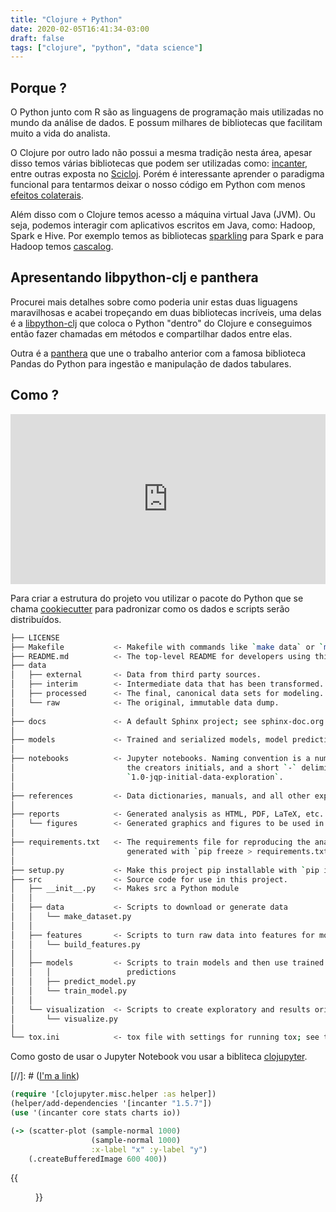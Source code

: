 ```yaml
---
title: "Clojure + Python"
date: 2020-02-05T16:41:34-03:00
draft: false
tags: ["clojure", "python", "data science"]
---
```


## Porque ?

O Python junto com R são as linguagens de programação mais utilizadas no mundo da
análise de dados. E possum milhares de bibliotecas que facilitam muito a vida do
analista.

O Clojure por outro lado não possui a mesma tradição nesta área, apesar disso temos várias bibliotecas que podem ser utilizadas como: [incanter](https://github.com/incanter/incanter), entre outras exposta no [Scicloj](https://scicloj.github.io/). Porém é interessante aprender o paradigma funcional para tentarmos deixar o nosso código em Python com menos [efeitos colaterais](http://pythonclub.com.br/progrmacao-funcional-com-python-1.html).

Além disso com o Clojure temos acesso a máquina virtual Java (JVM). Ou seja, podemos
interagir com aplicativos escritos em Java, como: Hadoop, Spark e Hive. Por exemplo temos
as bibliotecas [sparkling](https://gorillalabs.github.io/sparkling/) para Spark e para Hadoop temos [cascalog](https://github.com/nathanmarz/cascalog).

## Apresentando libpython-clj e panthera

Procurei mais detalhes sobre como poderia unir estas duas liguagens maravilhosas e acabei tropeçando em duas bibliotecas incríveis, uma delas é a [libpython-clj](https://github.com/cnuernber/libpython-clj) que coloca o Python "dentro" do Clojure e conseguimos então fazer chamadas
em métodos e compartilhar dados entre elas.

Outra é a [panthera](https://github.com/alanmarazzi/panthera) que une o trabalho anterior
com a famosa biblioteca Pandas do Python para ingestão e manipulação de dados tabulares.

## Como ?

<div style="width:100%;height:0;padding-bottom:54%;position:relative;"><iframe src="https://giphy.com/embed/LpkBAUDg53FI8xLmg1" width="100%" height="100%" style="position:absolute" frameBorder="0" class="giphy-embed" allowFullScreen></iframe></div><p><a href="https://giphy.com/gifs/reaction-mood-LpkBAUDg53FI8xLmg1"></a></p>

Para criar a estrutura do projeto vou utilizar o pacote
do Python que se chama [cookiecutter](https://drivendata.github.io/cookiecutter-data-science/) para padronizar como os dados e scripts serão distribuídos.

```sh
├── LICENSE
├── Makefile           <- Makefile with commands like `make data` or `make train`
├── README.md          <- The top-level README for developers using this project.
├── data
│   ├── external       <- Data from third party sources.
│   ├── interim        <- Intermediate data that has been transformed.
│   ├── processed      <- The final, canonical data sets for modeling.
│   └── raw            <- The original, immutable data dump.
│
├── docs               <- A default Sphinx project; see sphinx-doc.org for details
│
├── models             <- Trained and serialized models, model predictions, or model      
│
├── notebooks          <- Jupyter notebooks. Naming convention is a number (for ordering),
│                         the creators initials, and a short `-` delimiteddescription,e.g.
│                         `1.0-jqp-initial-data-exploration`.
│
├── references         <- Data dictionaries, manuals, and all other explanatory materials.
│
├── reports            <- Generated analysis as HTML, PDF, LaTeX, etc.
│   └── figures        <- Generated graphics and figures to be used in reporting
│
├── requirements.txt   <- The requirements file for reproducing the analysis environment, e.g.
│                         generated with `pip freeze > requirements.txt`
│
├── setup.py           <- Make this project pip installable with `pip install -e`
├── src                <- Source code for use in this project.
│   ├── __init__.py    <- Makes src a Python module
│   │
│   ├── data           <- Scripts to download or generate data
│   │   └── make_dataset.py
│   │
│   ├── features       <- Scripts to turn raw data into features for modeling
│   │   └── build_features.py
│   │
│   ├── models         <- Scripts to train models and then use trained models to make
│   │   │                 predictions
│   │   ├── predict_model.py
│   │   └── train_model.py
│   │
│   └── visualization  <- Scripts to create exploratory and results oriented visualizations
│       └── visualize.py
│
└── tox.ini            <- tox file with settings for running tox; see tox.testrun.org
```


Como gosto de usar o Jupyter Notebook vou usar a bibliteca [clojupyter](https://github.com/clojupyter/clojupyter).

[//]: # ([I'm a link](https://www.google.com))


```clojure
(require '[clojupyter.misc.helper :as helper])
(helper/add-dependencies '[incanter "1.5.7"])
(use '(incanter core stats charts io))
```

```clojure
(-> (scatter-plot (sample-normal 1000)
                  (sample-normal 1000)
                  :x-label "x" :y-label "y")
    (.createBufferedImage 600 400))
```
{{<figure src="/img/a.png" width="100%">}}
